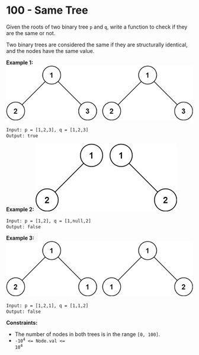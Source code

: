 # 100 - Same Tree
Given the roots of two binary tree `p` and `q`, write a function to check if they are the same or not.

Two binary trees are considered the same if they are structurally identical, and the nodes have the same value.

**Example 1:**
![ex1](./assets/ex1.jpg)
```
Input: p = [1,2,3], q = [1,2,3]
Output: true
```

**Example 2:**
![ex2](./assets/ex2.jpg)
```
Input: p = [1,2], q = [1,null,2]
Output: false
```

**Example 3:**
![ex3](./assets/ex3.jpg)
```
Input: p = [1,2,1], q = [1,1,2]
Output: false
```

**Constraints:**
- The number of nodes in both trees is in the range `[0, 100]`.
- <code>-10<sup>4</sup> <= Node.val <= 10<sup>4</sup></code>
